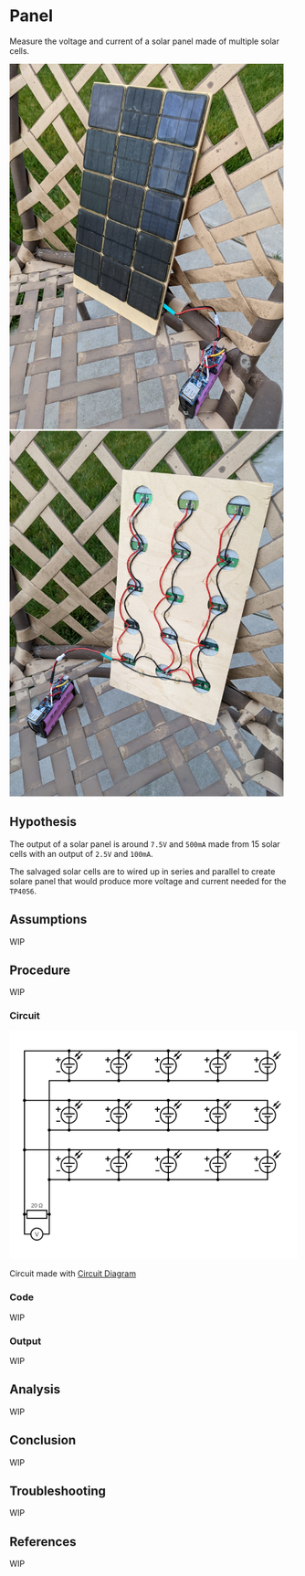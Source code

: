 # Panel

Measure the voltage and current of a solar panel made of multiple solar cells.

<img src="../v2/images/front.jpg" width="480">

<img src="../v2/images/back.jpg" width="480">

## Hypothesis

The output of a solar panel is around `7.5V` and `500mA` made from 15 solar cells with an output of `2.5V` and `100mA`.

The salvaged solar cells are to wired up in series and parallel to create solare panel that would
produce more voltage and current needed for the `TP4056`. 

## Assumptions

WIP

## Procedure

WIP

### Circuit

![](./images/circuit.png)

Circuit made with [Circuit Diagram](https://www.circuit-diagram.org/)

### Code

WIP

### Output

WIP

## Analysis

WIP

## Conclusion

WIP

## Troubleshooting

WIP

## References

WIP
